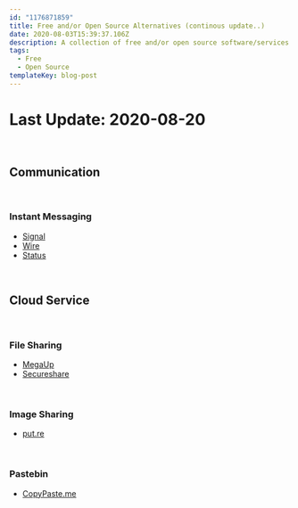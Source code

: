 ```yaml
---
id: "1176871859"
title: Free and/or Open Source Alternatives (continous update..)
date: 2020-08-03T15:39:37.106Z
description: A collection of free and/or open source software/services
tags:
  - Free
  - Open Source
templateKey: blog-post
---
```

# Last Update: 2020-08-20

&nbsp;
## Communication

&nbsp;
### Instant Messaging
* [Signal](https://signal.org/)
* [Wire](https://wire.com/)
* [Status](https://status.im/)

&nbsp;
## Cloud Service

&nbsp;
### File Sharing
* [MegaUp](https://megaup.net/)
* [Secureshare](https://securesha.re)

&nbsp;
### Image Sharing
* [put.re](https://put.re)

&nbsp;
### Pastebin
* [CopyPaste.me](https://copypaste.me)

